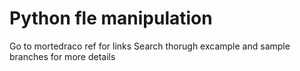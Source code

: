 # Python fle manipulation
Go to mortedraco ref for links
Search thorugh excample and sample branches for more details
